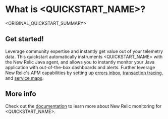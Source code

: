 # What is <QUICKSTART_NAME>?

<ORIGINAL_QUICKSTART_SUMMARY>

## Get started!

Leverage community expertise and instantly get value out of your telemetry data. This quickstart automatically instruments <QUICKSTART_NAME> with the New Relic Java agent, and allows you to instantly monitor your Java application with out-of-the-box dashboards and alerts. Further leverage New Relic's APM capabilities by setting up [errors inbox](https://docs.newrelic.com/docs/apm/apm-ui-pages/errors-inbox/errors-inbox/), [transaction tracing](https://docs.newrelic.com/docs/apm/transactions/transaction-traces/introduction-transaction-traces/), and [service maps](https://docs.newrelic.com/docs/understand-dependencies/understand-system-dependencies/service-maps/introduction-service-maps/).

## More info

Check out the [documentation](https://docs.newrelic.com/docs/agents/java-agent/getting-started/introduction-new-relic-java/) to learn more about New Relic monitoring for <QUICKSTART_NAME>.